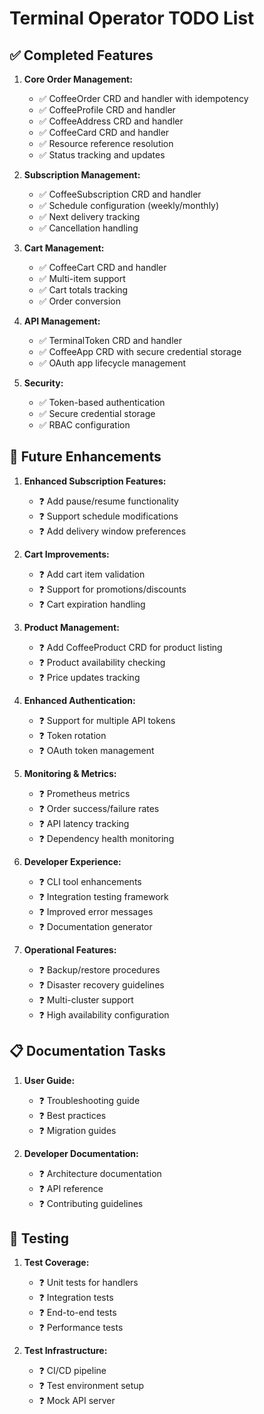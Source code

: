 # Terminal Operator TODO List

## ✅ Completed Features

1. **Core Order Management:**
   * ✅ CoffeeOrder CRD and handler with idempotency
   * ✅ CoffeeProfile CRD and handler
   * ✅ CoffeeAddress CRD and handler
   * ✅ CoffeeCard CRD and handler
   * ✅ Resource reference resolution
   * ✅ Status tracking and updates

2. **Subscription Management:**
   * ✅ CoffeeSubscription CRD and handler
   * ✅ Schedule configuration (weekly/monthly)
   * ✅ Next delivery tracking
   * ✅ Cancellation handling

3. **Cart Management:**
   * ✅ CoffeeCart CRD and handler
   * ✅ Multi-item support
   * ✅ Cart totals tracking
   * ✅ Order conversion

4. **API Management:**
   * ✅ TerminalToken CRD and handler
   * ✅ CoffeeApp CRD with secure credential storage
   * ✅ OAuth app lifecycle management

5. **Security:**
   * ✅ Token-based authentication
   * ✅ Secure credential storage
   * ✅ RBAC configuration

## 🔄 Future Enhancements

1. **Enhanced Subscription Features:**
   * ❓ Add pause/resume functionality
   * ❓ Support schedule modifications
   * ❓ Add delivery window preferences

2. **Cart Improvements:**
   * ❓ Add cart item validation
   * ❓ Support for promotions/discounts
   * ❓ Cart expiration handling

3. **Product Management:**
   * ❓ Add CoffeeProduct CRD for product listing
   * ❓ Product availability checking
   * ❓ Price updates tracking

4. **Enhanced Authentication:**
   * ❓ Support for multiple API tokens
   * ❓ Token rotation
   * ❓ OAuth token management

5. **Monitoring & Metrics:**
   * ❓ Prometheus metrics
   * ❓ Order success/failure rates
   * ❓ API latency tracking
   * ❓ Dependency health monitoring

6. **Developer Experience:**
   * ❓ CLI tool enhancements
   * ❓ Integration testing framework
   * ❓ Improved error messages
   * ❓ Documentation generator

7. **Operational Features:**
   * ❓ Backup/restore procedures
   * ❓ Disaster recovery guidelines
   * ❓ Multi-cluster support
   * ❓ High availability configuration

## 📋 Documentation Tasks

1. **User Guide:**
   * ❓ Troubleshooting guide
   * ❓ Best practices
   * ❓ Migration guides

2. **Developer Documentation:**
   * ❓ Architecture documentation
   * ❓ API reference
   * ❓ Contributing guidelines

## 🧪 Testing

1. **Test Coverage:**
   * ❓ Unit tests for handlers
   * ❓ Integration tests
   * ❓ End-to-end tests
   * ❓ Performance tests

2. **Test Infrastructure:**
   * ❓ CI/CD pipeline
   * ❓ Test environment setup
   * ❓ Mock API server
